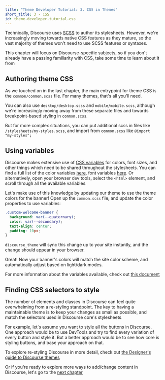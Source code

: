 ```yaml
---
title: "Theme Developer Tutorial: 3. CSS in Themes"
short_title: 3 - CSS
id: theme-developer-tutorial-css
---
```


Technically, Discourse uses [SCSS](https://sass-lang.com/) to author its stylesheets. However, we're increasingly moving towards native CSS features as they mature, so the vast majority of themes won't need to use SCSS features or syntaxes.

This chapter will focus on Discourse-specific subjects, so if you don't already have a passing familiarity with CSS, take some time to learn about it from

## Authoring theme CSS

As we touched on in the last chapter, the main entrypoint for theme CSS is the `common/common.scss` file. For many themes, that's all you'll need.

You can also use `desktop/desktop.scss` and `mobile/mobile.scss`, although we're increasingly moving away from these separate files and towards breakpoint-based styling in `common.scss`.

But for more complex situations, you can put additional scss in files like `/stylesheets/my-styles.scss`, and import from `common.scss` like `@import "my-styles";`

## Using variables

Discourse makes extensive use of [CSS variables](https://www.w3schools.com/css/css3_variables.asp) for colors, font sizes, and other things which need to be shared throughout the stylesheets. You can find a full list of the color variables [here](https://github.com/discourse/discourse/blob/main/app/assets/stylesheets/color_definitions.scss), font variables [here](https://github.com/discourse/discourse/blob/main/app/assets/stylesheets/common/font-variables.scss). Or alternatively, open your browser dev tools, select the `<html>` element, and scroll through all the available variables.

Let's make use of this knowledge by updating our theme to use the theme colors for the banner! Open up the `common.scss` file, and update the color properties to use variables:

```css
.custom-welcome-banner {
  background: var(--quaternary);
  color: var(--secondary);
  text-align: center;
  padding: 10px;
}
```

`discourse_theme` will sync this change up to your site instantly, and the change should appear in your browser.

Great! Now your banner's colors will match the site color scheme, and automatically adjust based on light/dark modes.

For more information about the variables available, check out [this document](https://meta.discourse.org/t/77551)

## Finding CSS selectors to style

The number of elements and classes in Discourse can feel quite overwhelming from a re-styling standpoint. The key to having a maintainable theme is to keep your changes as small as possible, and match the selectors used in Discourse core's stylesheets.

For example, let's assume you want to style all the buttons in Discourse. One approach would be to use DevTools and try to find every variation of every button and style it. But a better approach would be to see how core is styling buttons, and base your approach on that.

To explore re-styling Discourse in more detail, check out [the Designer's guide to Discourse themes](https://meta.discourse.org/t/152002)

Or if you're ready to explore more ways to add/change content in Discourse, let's go to the [next chapter](https://meta.discourse.org/t/357799)
